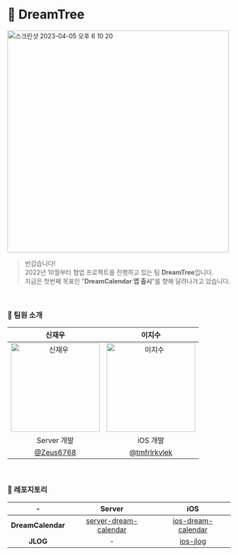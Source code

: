 
# 🌳 DreamTree
<img width="500" alt="스크린샷 2023-04-05 오후 6 10 20" src="https://user-images.githubusercontent.com/64150179/230036171-3522ddb6-5546-41c6-bed0-fb769f0ec092.png">

> 반갑습니다! <br>
> 2022년 10월부터 협업 프로젝트를 진행하고 있는 팀 **DreamTree**입니다. <br>
> 지금은 첫번째 목표인 "**DreamCalendar 앱 출시**"를 향해 달려나가고 있습니다.

<br>

### 👥 팀원 소개

|신재우|이지수|
|:-:|:-:|
|<img width="200" alt="신재우" src="https://user-images.githubusercontent.com/64150179/230032527-5391c44c-2fb5-4ebc-b243-e609924f1cf1.png">|<img width="200" alt="이지수" src="https://user-images.githubusercontent.com/64150179/230032519-30ce0a39-f0c3-483f-bf13-4a57801c9b41.png">|
|Server 개발|iOS 개발|
|[@Zeus6768](https://github.com/Zeus6768)|[@tmfrlrkvlek](https://github.com/tmfrlrkvlek)|

<br>

### 🔗 레포지토리

|-|Server|iOS|
|:-:|:-:|:-:|
|**DreamCalendar**|[server-dream-calendar](https://github.com/kau-dreamtree/server-dream-calendar)|[ios-dream-calendar](https://github.com/kau-dreamtree/ios-dream-calendar)|
|**JLOG**|-|[ios-jlog](https://github.com/kau-dreamtree/ios-jlog)|
